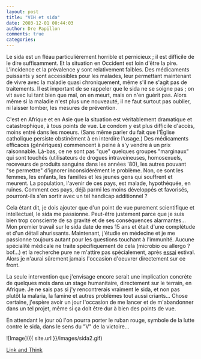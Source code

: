 ```yaml
---
layout: post
title: "VIH et sida"
date: 2003-12-01 00:44:03
author: Dre Papillon
comments: true
categories: 
---
```



Le sida est un fléau particulièrement horrible et pernicieux ; il est difficile de le dire suffisamment.  Et la situation en Occident est loin d'être la pire.  L'incidence et la prévalence y sont relativement faibles.  Des médicaments puissants y sont accessibles pour les malades, leur permettant maintenant de vivre avec la maladie quasi chroniquement, même s'il ne s'agit pas de traitements.  Il est important de se rappeler que le sida ne se soigne pas ; on vit avec lui tant bien que mal, on en meurt, mais on n'en guérit pas.  Alors même si la maladie n'est plus une nouveauté, il ne faut surtout pas oublier, ni laisser tomber, les mesures de prévention.

C'est en Afrique et en Asie que la situation est véritablement dramatique et catastrophique, à tous points de vue.  Le condom y est plus difficile d'accès, moins entré dans les moeurs.  (Sans même parler du fait que l'Église catholique persiste obstinément à en interdire l'usage.)  Des médicaments efficaces (génériques) commencent à peine à s'y vendre à un prix raisonnable.  Là-bas, ce ne sont pas "que" quelques groupes "marginaux" qui sont touchés (utilisateurs de drogues intraveineuses, homosexuels, receveurs de produits sanguins dans les années '80), les autres pouvant "se permettre" d'ignorer inconsidérément le problème.  Non, ce sont les femmes, les enfants, les familles et les jeunes gens qui souffrent et meurent.  La population, l'avenir de ces pays, est malade, hypothéquée, en ruines.  Comment ces pays, déjà parmi les moins développés et favorisés, pourront-ils s'en sortir avec un tel handicap additionnel ?

Cela étant dit, je dois ajouter que d'un point de vue purement scientifique et intellectuel, le sida me passionne.  Peut-être justement parce que je suis bien trop consciente de sa gravité et de ses conséquences alarmantes...  Mon premier travail sur le sida date de mes 15 ans et était d'une complétude et d'un détail ahurissants.  Maintenant, j'étudie en médecine et je me passionne toujours autant pour les questions touchant à l'immunité.  Aucune spécialité médicale  ne traite spécifiquement de cela (microbio ou allergo ? bof...) et la recherche pure ne m'attire pas spécialement, après [essai](http://ebb.monblogue.com/2003/8/12) estival.  Alors je n'aurai sûrement jamais l'occasion d'oeuvrer directement sur ce front.

La seule intervention que j'envisage encore serait une implication concrète de quelques mois dans un stage humanitaire, directement sur le terrain, en Afrique.  Je ne sais pas si j'y rencontrerais vraiment le sida, et non pas plutôt la malaria, la famine et autres problèmes tout aussi criants...  Chose certaine, j'espère avoir un jour l'occasion de me lancer et de m'abandonner dans un tel projet, même si ça doit être dur à bien des points de vue.

En attendant le jour où l'on pourra porter le ruban rouge, symbole de la lutte contre le sida, dans le sens du "V" de la victoire...

![Image]({{ site.url }}/images/sida2.gif)


[Link and Think](http://linkandthink.org/)